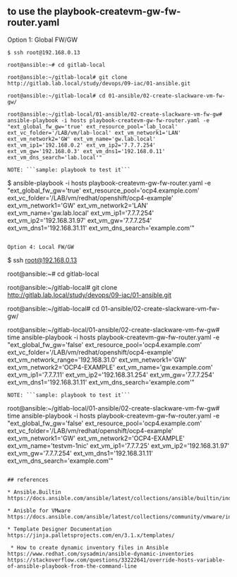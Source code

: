 ## to use the playbook-createvm-gw-fw-router.yaml 

Option 1: Global FW/GW
```
$ ssh root@192.168.0.13

root@ansible:~# cd gitlab-local

root@ansible:~/gitlab-local# git clone http://gitlab.lab.local/study/devops/09-iac/01-ansible.git

root@ansible:~/gitlab-local# cd 01-ansible/02-create-slackware-vm-fw-gw/

root@ansible:~/gitlab-local/01-ansible/02-create-slackware-vm-fw-gw# ansible-playbook -i hosts playbook-createvm-gw-fw-router.yaml -e "ext_global_fw_gw='true' ext_resource_pool='lab_local' ext_vc_folder='/LAB/vm/lab-local' ext_vm_network1='LAN' ext_vm_network2='GW' ext_vm_name='gw.lab.local' ext_vm_ip1='192.168.0.2' ext_vm_ip2='7.7.7.254' ext_vm_gw='192.168.0.3' ext_vm_dns1='192.168.0.11' ext_vm_dns_search='lab.local'"

NOTE: ```sample: playbook to test it```
```
$ ansible-playbook -i hosts playbook-createvm-gw-fw-router.yaml -e "ext_global_fw_gw='true' ext_resource_pool='ocp4.example.com' ext_vc_folder='/LAB/vm/redhat/openshift/ocp4-example' ext_vm_network1='GW' ext_vm_network2='LAN' ext_vm_name='gw.lab.local' ext_vm_ip1='7.7.7.254' ext_vm_ip2='192.168.31.97' ext_vm_gw='7.7.7.254' ext_vm_dns1='192.168.31.11' ext_vm_dns_search='example.com'"
```

Option 4: Local FW/GW
```
$ ssh root@192.168.0.13

root@ansible:~# cd gitlab-local

root@ansible:~/gitlab-local# git clone http://gitlab.lab.local/study/devops/09-iac/01-ansible.git

root@ansible:~/gitlab-local# cd 01-ansible/02-create-slackware-vm-fw-gw/

root@ansible:~/gitlab-local/01-ansible/02-create-slackware-vm-fw-gw# time ansible-playbook -i hosts playbook-createvm-gw-fw-router.yaml -e "ext_global_fw_gw='false' ext_resource_pool='ocp4.example.com' ext_vc_folder='/LAB/vm/redhat/openshift/ocp4-example' ext_vm_network_range='192.168.31.0' ext_vm_network1='GW' ext_vm_network2='OCP4-EXAMPLE' ext_vm_name='gw.example.com' ext_vm_ip1='7.7.7.11' ext_vm_ip2='192.168.31.254' ext_vm_gw='7.7.7.254' ext_vm_dns1='192.168.31.11' ext_vm_dns_search='example.com'"
```
NOTE: ```sample: playbook to test it```
```
root@ansible:~/gitlab-local/01-ansible/02-create-slackware-vm-fw-gw# time ansible-playbook -i hosts playbook-createvm-gw-fw-router.yaml -e "ext_global_fw_gw='false' ext_resource_pool='ocp4.example.com' ext_vc_folder='/LAB/vm/redhat/openshift/ocp4-example' ext_vm_network1='GW' ext_vm_network2='OCP4-EXAMPLE' ext_vm_name='testvm-1nic' ext_vm_ip1='7.7.7.25' ext_vm_ip2='192.168.31.97' ext_vm_gw='7.7.7.254' ext_vm_dns1='192.168.31.11' ext_vm_dns_search='example.com'"
```

## references

* Ansible.Builtin
https://docs.ansible.com/ansible/latest/collections/ansible/builtin/index.html

* Anisble for VMware
https://docs.ansible.com/ansible/latest/collections/community/vmware/index.html

* Template Designer Documentation
https://jinja.palletsprojects.com/en/3.1.x/templates/

 * How to create dynamic inventory files in Ansible
https://www.redhat.com/sysadmin/ansible-dynamic-inventories
https://stackoverflow.com/questions/33222641/override-hosts-variable-of-ansible-playbook-from-the-command-line
